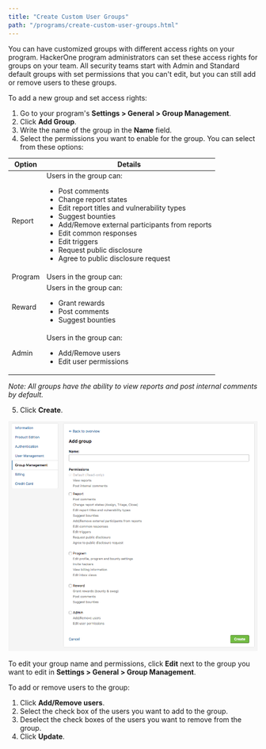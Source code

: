 ```yaml
---
title: "Create Custom User Groups"
path: "/programs/create-custom-user-groups.html"
---
```


You can have customized groups with different access rights on your program. HackerOne program administrators can set these access rights for groups on your team. All security teams start with Admin and Standard default groups with set permissions that you can't edit, but you can still add or remove users to these groups.

To add a new group and set access rights:
1. Go to your program's **Settings > General > Group Management**.
2. Click **Add Group**.
3. Write the name of the group in the **Name** field.
4. Select the permissions you want to enable for the group. You can select from these options:

Option | Details
------ | ------
Report | Users in the group can: <ul><li>Post comments</li><li>Change report states</li><li>Edit report titles and vulnerability types</li><li>Suggest bounties</li><li>Add/Remove external participants from reports</li><li>Edit common responses</li><li>Edit triggers</li><li>Request public disclosure</li><li>Agree to public disclosure request</li>
Program | Users in the group can:
Reward | Users in the group can: <ul><li>Grant rewards</li><li>Post comments</li><li>Suggest bounties</li>
Admin | Users in the group can: <ul><li>Add/Remove users</li><li>Edit user permissions</li>

*Note: All groups have the ability to view reports and post internal comments by default.*

5. Click **Create**.

![user group](./images/user-group.png)

To edit your group name and permissions, click **Edit** next to the group you want to edit in **Settings > General > Group Management**.

To add or remove users to the group:
1. Click **Add/Remove users**.
2. Select the check box of the users you want to add to the group.
3. Deselect the check boxes of the users you want to remove from the group.
3. Click **Update**.  
